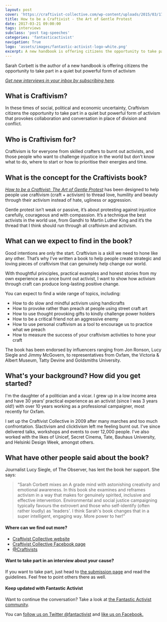 ```yaml
---
layout: post
cover: 'https://craftivist-collective.com/wp-content/uploads/2015/03/17061185960_bc6b331b58_z.jpg'
title: How to be a Craftivist - the Art of Gentle Protest
date: 2017-03-21 09:00:00
tags: interviews
subclass: 'post tag-speeches'
categories: 'fantasticactivist'
navigation: True
logo: 'assets/images/fantastic-activist-logo-white.png'
excerpt: A new handbook is offering citizens the opportunity to take part in a quiet but powerful form of activism
---
```



<p>Sarah Corbett is the author of a new handbook is offering citizens the opportunity to take part in a quiet but powerful form of activism</p>

<p><i><a href="http://eepurl.com/cA_Psf">Get new interviews in your inbox by subscribing here</a>.</i></p>

<h2>What is Craftivism?</h2>

<p>In these times of social, political and economic uncertainty, Craftivism citizens the opportunity to take part in a quiet but powerful form of activism that provokes collaboration and conversation in place of division and conflict.</p>

<h2>Who is Craftivism for?</h2>

<p>Craftivism is for everyone from skilled crafters to burnt out activists, and those people who want to challenge injustice in the world but don’t know what to do, where to start or how to prioritise their energies and time. </p>

<h2>What is the concept for the Craftivists book?</h2>

<p><i><a href="https://unbound.com/books/craftivist">How to be a Craftivist: The Art of Gentle Protest</a></i> has been designed to help people use craftivism (craft + activism) to thread love, humility and beauty through their activism instead of hate, ugliness or aggression.</p>

<p>Gentle protest isn’t weak or passive, it’s about protesting against injustice carefully, courageous and with compassion. It’s a technique the best activists in the world use, from Gandhi to Martin Luther King and it’s the thread that I think should run through all craftivism and activism.</p>

<h2>What can we expect to find in the book?</h2>

<p>Good intentions are only the start. Craftivism is a skill we need to hone like any other. That’s why I’ve written a book to help people create strategic and loving pieces of craftivism that can genuinely help change our world.</p>

<p>With thoughtful principles, practical examples and honest stories from my own experience as a once burnt out activist, I want to show how activism through craft can produce long-lasting positive change.</p>

<p>You can expect to find a wide range of topics, including:</p>

<ul>
<li>How to do slow and mindful activism using handicrafts</li>
<li>How to provoke rather than preach at people using street craft art</li>
<li>How to use thought provoking gifts to kindly challenge power holders</li>
<li>How to be a critical friend not an aggressive enemy</li>
<li>How to use personal craftivism as a tool to encourage us to practice what we preach</li>
<li>How to measure the success of your craftivism activities to hone your craft</li>
</ul>

<p>The book has been endorsed by influencers ranging from Jon Ronson, Lucy Siegle and Jimmy McGovern, to representatives from Oxfam, the Victoria & Albert Museum, Tatty Devine and Goldsmiths University.</p>

<h2>What's your background? How did you get started?</h2>

<p>I'm the daughter of a politician and a vicar. I grew up in a low income area and have 30 years’ practical experience as an activist (since I was 3 years old!) with over 10 years working as a professional campaigner, most recently for Oxfam.</p>

<p>I set up the Craftivist Collective in 2009 after many marches and too much confrontation. Slactivism and clicktivism left me feeling burnt out. I've since delivered talks, workshops and events to over 12,000 people. I've also worked with the likes of Unicef, Secret Cinema, Tate, Bauhaus University, and Helsinki Design Week, amongst others.</p>

<h2>What have other people said about the book?</h2>

<p>Journalist Lucy Siegle, of The Observer, has lent the book her support. She says: 

<blockquote>“Sarah Corbett mixes an A grade mind with astonishing creativity and emotional awareness. In this book she examines and reframes activism in a way that makes for genuinely spirited, inclusive and effective intervention. Environmental and social justice campaigning typically favours the extrovert and those who self-identify (often rather loudly) as 'leaders'. I think Sarah's book changes that in a super intelligent, engaging way. More power to her!”</blockquote>

<h4>Where can we find out more?</h4>
<ul>
<li><a href="http://www.craftivist-collective.com/">Craftivist Collective website</a></li>
<li><a href="https://www.facebook.com/CraftivistCollective">Craftivist Collective Facebook page</a></li>
<li><a href="https://twitter.com/Craftivists?lang=en">@Craftivists</a></li>
</ul>

<h4>Want to take part in an interview about your cause?</h4>

<p>If you want to take part, just head to <a href="/submit">the submission page</a> and read the guidelines. Feel free to point others there as well.</p>

<h4>Keep updated with Fantastic Activist</h4>

<p>Want to continue the conversation? Take a look at <a href="http://community.fantasticactivist.com/">the Fantastic Activist community</a>.</p>

<p>You can <a href="http://twitter.com/fantactivist">follow us on Twitter @fantactivist</a> and <a href="http://facebook.com/fantasticactivist">like us on Facebook.</a></p>
